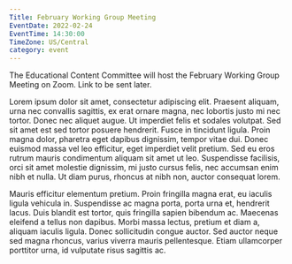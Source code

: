 ```yaml
---
Title: February Working Group Meeting
EventDate: 2022-02-24
EventTime: 14:30:00
TimeZone: US/Central
category: event
---
```


The Educational Content Committee will host the February Working Group Meeting on Zoom. Link to be sent later. 

Lorem ipsum dolor sit amet, consectetur adipiscing elit. Praesent aliquam, urna nec convallis sagittis, ex erat ornare magna, nec lobortis justo mi nec tortor. Donec nec aliquet augue. Ut imperdiet felis et sodales volutpat. Sed sit amet est sed tortor posuere hendrerit. Fusce in tincidunt ligula. Proin magna dolor, pharetra eget dapibus dignissim, tempor vitae dui. Donec euismod massa vel leo efficitur, eget imperdiet velit pretium. Sed eu eros rutrum mauris condimentum aliquam sit amet ut leo. Suspendisse facilisis, orci sit amet molestie dignissim, mi justo cursus felis, nec accumsan enim nibh et nulla. Ut diam purus, rhoncus at nibh non, auctor consequat lorem.

Mauris efficitur elementum pretium. Proin fringilla magna erat, eu iaculis ligula vehicula in. Suspendisse ac magna porta, porta urna et, hendrerit lacus. Duis blandit est tortor, quis fringilla sapien bibendum ac. Maecenas eleifend a tellus non dapibus. Morbi massa lectus, pretium et diam a, aliquam iaculis ligula. Donec sollicitudin congue auctor. Sed auctor neque sed magna rhoncus, varius viverra mauris pellentesque. Etiam ullamcorper porttitor urna, id vulputate risus sagittis ac.